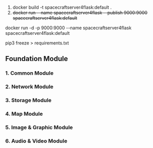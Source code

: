1. docker build -t spacecraftserver4flask:default .
2. ~~docker run --name spacecraftserver4flask --publish 9000:9000 spacecraftserver4flask:default~~ 

docker run -d -p 9000:9000 --name spacecraftserver4flask spacecraftserver4flask:default

pip3 freeze > requirements.txt

## Foundation Module

### 1. Common Module

### 2. Network Module

### 3. Storage Module

### 4. Map Module

### 5. Image & Graphic Module

### 6. Audio & Video Module 
